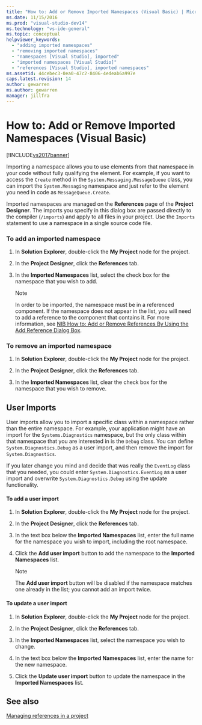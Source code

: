 ```yaml
---
title: "How to: Add or Remove Imported Namespaces (Visual Basic) | Microsoft Docs"
ms.date: 11/15/2016
ms.prod: "visual-studio-dev14"
ms.technology: "vs-ide-general"
ms.topic: conceptual
helpviewer_keywords: 
  - "adding imported namespaces"
  - "removing imported namespaces"
  - "namespaces [Visual Studio], imported"
  - "imported namespaces [Visual Studio]"
  - "references [Visual Studio], imported namespaces"
ms.assetid: 44cebec3-0ea0-47c2-8406-4edeab6a997e
caps.latest.revision: 14
author: gewarren
ms.author: gewarren
manager: jillfra
---
```

# How to: Add or Remove Imported Namespaces (Visual Basic)
[!INCLUDE[vs2017banner](../includes/vs2017banner.md)]

Importing a namespace allows you to use elements from that namespace in your code without fully qualifying the element. For example, if you want to access the `Create` method in the `System.Messaging.MessageQueue` class, you can import the `System.Messaging` namespace and just refer to the element you need in code as `MessageQueue.Create`.  
  
 Imported namespaces are managed on the **References** page of the **Project Designer**. The imports you specify in this dialog box are passed directly to the compiler (`/imports`) and apply to all files in your project. Use the `Imports` statement to use a namespace in a single source code file.  
  
### To add an imported namespace  
  
1. In **Solution Explorer**, double-click the **My Project** node for the project.  
  
2. In the **Project Designer**, click the **References** tab.  
  
3. In the **Imported Namespaces** list, select the check box for the namespace that you wish to add.  
  
    > [!NOTE]
    > In order to be imported, the namespace must be in a referenced component. If the namespace does not appear in the list, you will need to add a reference to the component that contains it. For more information, see [NIB How to: Add or Remove References By Using the Add Reference Dialog Box](https://msdn.microsoft.com/3bd75d61-f00c-47c0-86a2-dd1f20e231c9).  
  
### To remove an imported namespace  
  
1. In **Solution Explorer**, double-click the **My Project** node for the project.  
  
2. In the **Project Designer**, click the **References** tab.  
  
3. In the **Imported Namespaces** list, clear the check box for the namespace that you wish to remove.  
  
## User Imports  
 User imports allow you to import a specific class within a namespace rather than the entire namespace. For example, your application might have an import for the `Systems.Diagnostics` namespace, but the only class within that namespace that you are interested in is the `Debug` class. You can define `System.Diagnostics.Debug` as a user import, and then remove the import for `System.Diagnostics`.  
  
 If you later change you mind and decide that was really the `EventLog` class that you needed, you could enter `System.Diagnostics.EventLog` as a user import and overwrite `System.Diagnostics.Debug` using the update functionality.  
  
#### To add a user import  
  
1. In **Solution Explorer**, double-click the **My Project** node for the project.  
  
2. In the **Project Designer**, click the **References** tab.  
  
3. In the text box below the **Imported Namespaces** list, enter the full name for the namespace you wish to import, including the root namespace.  
  
4. Click the **Add user import** button to add the namespace to the **Imported Namespaces** list.  
  
    > [!NOTE]
    > The **Add user import** button will be disabled if the namespace matches one already in the list; you cannot add an import twice.  
  
#### To update a user import  
  
1. In **Solution Explorer**, double-click the **My Project** node for the project.  
  
2. In the **Project Designer**, click the **References** tab.  
  
3. In the **Imported Namespaces** list, select the namespace you wish to change.  
  
4. In the text box below the **Imported Namespaces** list, enter the name for the new namespace.  
  
5. Click the **Update user import** button to update the namespace in the **Imported Namespaces** list.  
  
## See also  
 [Managing references in a project](../ide/managing-references-in-a-project.md)
